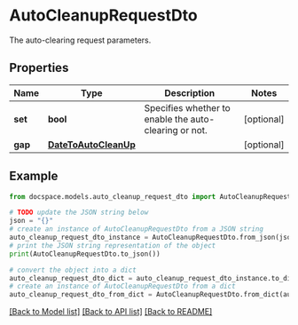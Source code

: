 # AutoCleanupRequestDto

The auto-clearing request parameters.

## Properties

Name | Type | Description | Notes
------------ | ------------- | ------------- | -------------
**set** | **bool** | Specifies whether to enable the auto-clearing or not. | [optional] 
**gap** | [**DateToAutoCleanUp**](DateToAutoCleanUp.md) |  | [optional] 

## Example

```python
from docspace.models.auto_cleanup_request_dto import AutoCleanupRequestDto

# TODO update the JSON string below
json = "{}"
# create an instance of AutoCleanupRequestDto from a JSON string
auto_cleanup_request_dto_instance = AutoCleanupRequestDto.from_json(json)
# print the JSON string representation of the object
print(AutoCleanupRequestDto.to_json())

# convert the object into a dict
auto_cleanup_request_dto_dict = auto_cleanup_request_dto_instance.to_dict()
# create an instance of AutoCleanupRequestDto from a dict
auto_cleanup_request_dto_from_dict = AutoCleanupRequestDto.from_dict(auto_cleanup_request_dto_dict)
```
[[Back to Model list]](../README.md#documentation-for-models) [[Back to API list]](../README.md#documentation-for-api-endpoints) [[Back to README]](../README.md)


